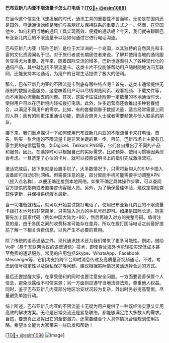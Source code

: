 **巴布亚新几内亚不限流量卡怎么打电话？[[TG💪+ @esim1088](https://t.me/s/esim1088)]**

在当今这个信息化飞速发展的时代，通讯工具的重要性不言而喻。无论是在国内还是国外，电话通话始终是我们与亲朋好友保持联系的重要方式之一。然而，在异国他乡，如何利用当地的通讯工具实现高效、便捷的通话呢？今天，我们就来聊聊巴布亚新几内亚的不限流量卡以及如何通过它进行电话沟通。

巴布亚新几内亚（简称巴新）是位于大洋洲的一个岛国，以其独特的自然风光和丰富的文化资源闻名于世。对于旅行者或长期居住者来说，了解并使用当地的通讯服务显得尤为重要。近年来，随着国际交流的增多，巴新也逐渐引入了各种现代化的通讯产品，其中就包括不限流量卡。这类卡片不仅能够帮助用户随时随地访问互联网，还能支持本地通话，为用户的日常生活提供了极大的便利。

那么，巴布亚新几内亚的不限流量卡到底有哪些特点呢？首先，这类卡通常提供无限制的数据流量服务，这意味着用户可以尽情浏览网页、观看视频、下载文件等，而不用担心流量超支的问题。其次，这些卡往往还附带一定数量的本地通话时长，使得用户可以在巴新境内轻松拨打电话。此外，许多运营商还会推出多种套餐组合，以满足不同用户的需求。比如，有的套餐侧重于数据流量，适合经常需要上网的人群；而有的则更注重通话功能，更适合商务人士或者需要频繁与他人联系的朋友。

接下来，我们重点探讨一下如何使用巴布亚新几内亚的不限流量卡来打电话。首先，购买一张合适的不限流量卡是非常关键的第一步。目前，巴新市场上主要有几家主要的电信运营商，如Digicel、Telikom PNG等，它们各自推出了不同的产品和服务。因此，在选择时可以根据自己的实际需求，比如预算、使用习惯等因素综合考虑。一旦选定了心仪的卡片，就可以按照说明书上的指引完成激活流程。

激活完成后，接下来就是设置手机了。大多数情况下，只需将新购入的SIM卡插入设备即可自动识别网络。但需要注意的是，部分智能手机可能需要手动调整APN（接入点名称），以便正确连接到本地网络。如果不确定具体操作步骤，可以查阅官方提供的指南或者直接咨询客服人员。另外，为了确保最佳体验，建议定期检查软件更新，并保持系统版本最新。

当一切准备就绪后，就可以开始尝试拨打电话了。使用巴布亚新几内亚的不限流量卡拨打本地号码非常简单，只需输入对方的手机号码即可。如果是国际长途，则需要先加上国家代码（例如中国大陆为+86），然后再输入对方的完整号码。值得注意的是，由于各国之间的收费标准可能存在差异，所以在拨打国际电话之前最好提前了解一下相关资费信息，以免产生不必要的费用。

除了传统的语音通话之外，现代通讯技术还为我们带来了更多可能性。例如，借助VoIP（基于互联网协议的语音通信）技术，即使身处海外也能轻松实现低成本甚至免费的通话服务。常见的应用包括Skype、WhatsApp、Facebook Messenger等，它们均支持跨平台即时消息传递及高质量音视频通话。不过，考虑到信号稳定性以及隐私保护等问题，建议根据实际情况灵活选择合适的方式。

最后还要提醒大家，在享受便利的同时也要注意安全问题。一方面要妥善保管个人信息，避免泄露给不可信来源；另一方面则应遵守当地法律法规，尊重他人权益。同时，鉴于巴布亚新几内亚部分地区治安状况较为复杂，外出时务必提高警惕，尽量避免单独行动。

综上所述，巴布亚新几内亚的不限流量卡无疑为用户提供了一种既经济实惠又实用高效的解决方案。无论是日常交流还是紧急联络，都能够满足绝大多数人的需求。当然，要想真正发挥出它的全部潜力，还需要结合个人具体情况合理规划使用策略。希望本文能为大家带来一些启发和帮助！

[[TG💪+ @esim1088](https://t.me/s/esim1088) ![Image](https://i.postimg.cc/4NQfJmqS/Snipaste-2025-05-13-00-14-12.png)]